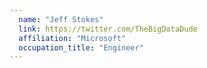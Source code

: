 ```yaml
---
  name: "Jeff Stokes"
  link: https://twitter.com/TheBigDataDude
  affiliation: "Microsoft"
  occupation_title: "Engineer"
---
```

